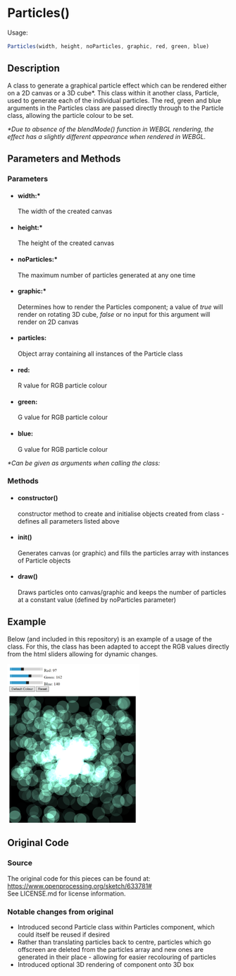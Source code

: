 # Particles()
Usage:
```javascript
Particles(width, height, noParticles, graphic, red, green, blue)
```
## Description
A class to generate a graphical particle effect which can be rendered either on a 2D canvas or a 3D cube*. This class within it another class, Particle, used to generate each of the individual particles. The red, green and blue arguments in the Particles class are passed directly through to the Particle class, allowing the particle colour to be set.

_\*Due to absence of the blendMode() function in WEBGL rendering, the effect has a slightly different appearance when rendered in WEBGL._
## Parameters and Methods
### Parameters

* #### width:*
  The width of the created canvas

* #### height:*
  The height of the created canvas

* #### noParticles:*
  The maximum number of particles generated at any one time

* #### graphic:*
  Determines how to render the Particles component; a value of *true* will render on rotating 3D cube, *false* or no input for this argument will render on 2D canvas

* #### particles:
  Object array containing all instances of the Particle class

* #### red:
  R value for RGB particle colour

* #### green:
  G value for RGB particle colour

* #### blue:
  G value for RGB particle colour

_\*Can be given as arguments when calling the class:_
### Methods

* #### constructor()
  constructor method to create and initialise objects created from class - defines all parameters listed above
* #### init()
  Generates canvas (or graphic) and fills the particles array with instances of Particle objects

* #### draw()
  Draws particles onto canvas/graphic and keeps the number of particles at a constant value (defined by noParticles parameter)

## Example
Below (and included in this repository) is an example of a usage of the class. For this, the class has been adapted to accept the RGB values directly from the html sliders allowing for dynamic changes.


<img src="example.png" alt="example image" width="300"/>


## Original Code
### Source
The original code for this pieces can be found at: https://www.openprocessing.org/sketch/633781#
<br/>See LICENSE.md for license information.

### Notable changes from original
* Introduced second Particle class within Particles component, which could itself be reused if desired
* Rather than translating particles back to centre, particles which go offscreen are deleted from the particles array and new ones are generated in their place - allowing for easier recolouring of particles
* Introduced optional 3D rendering of component onto 3D box
